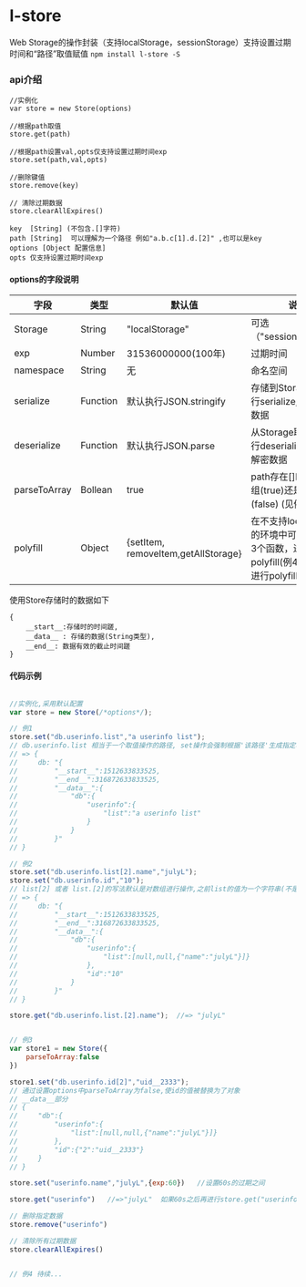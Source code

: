 # l-store
Web Storage的操作封装（支持localStorage，sessionStorage）支持设置过期时间和“路径”取值赋值
`npm install l-store -S`

### api介绍
```
//实例化
var store = new Store(options)  

//根据path取值
store.get(path)

//根据path设置val,opts仅支持设置过期时间exp
store.set(path,val,opts)   

//删除键值
store.remove(key)

// 清除过期数据
store.clearAllExpires()

key  [String] (不包含.[]字符)
path [String]  可以理解为一个路径 例如"a.b.c[1].d.[2]" ,也可以是key
options [Object 配置信息]
opts 仅支持设置过期时间exp 
```
#### options的字段说明
|字段|类型|默认值|说明|
|-----|-----|-----|-----|
|Storage|String|"localStorage"|可选（"sessionStorage"）|
|exp|Number|31536000000(100年)|过期时间|
|namespace|String|无|命名空间|
|serialize|Function|默认执行JSON.stringify|存储到Storage时会执行serialize,可用于加密数据|
|deserialize|Function|默认执行JSON.parse|从Storage取出来会执行deserialize,可用于解密数据|
|parseToArray|Bollean|true|path存在[]时,解析为数组(true)还是对象(false) (见例3)|
|polyfill|Object| {setItem, removeItem,getAllStorage}|在不支持localStorage的环境中可以通过实现3个函数，进行polyfill(例4用cookie进行polyfill)| 

使用Store存储时的数据如下
```
{
    __start__:存储时的时间蹉,
    __data__ : 存储的数据(String类型),
    __end__: 数据有效的截止时间蹉
}
```

#### 代码示例
```javascript

//实例化,采用默认配置
var store = new Store(/*options*/);   

// 例1
store.set("db.userinfo.list","a userinfo list");
// db.userinfo.list 相当于一个取值操作的路径, set操作会强制根据'该路径'生成指定格式的对象(如下)
// => {
//     db: "{
//         "__start__":1512633833525,
//         "__end__":316872633833525,
//         "__data__":{
//             "db":{
//                 "userinfo":{
//                     "list":"a userinfo list"
//                 }
//             }
//         }"
// }

// 例2
store.set("db.userinfo.list[2].name","julyL");
store.set("db.userinfo.id","10");
// list[2] 或者 list.[2]的写法默认是对数组进行操作,之前list的值为一个字符串(不是数组),会强制生成数组进行赋值 (也可以生成对象而不生成数组 见例3)
// => {
//     db: "{
//         "__start__":1512633833525,
//         "__end__":316872633833525,
//         "__data__":{
//             "db":{
//                 "userinfo":{
//                     "list":[null,null,{"name":"julyL"}]}
//                 },
//                 "id":"10"
//             }
//         }"
// }

store.get("db.userinfo.list.[2].name");  //=> "julyL"


// 例3
var store1 = new Store({
    parseToArray:false     
})

store1.set("db.userinfo.id[2]","uid__2333");
// 通过设置options中parseToArray为false,使id的值被替换为了对象
// __data__部分   
// {
//     "db":{
//         "userinfo":{
//             "list":[null,null,{"name":"julyL"}]}
//         },
//         "id":{"2":"uid__2333"}
//     }
// }

store.set("userinfo.name","julyL",{exp:60})   //设置60s的过期之间

store.get("userinfo")   //=>"julyL"  如果60s之后再进行store.get("userinfo")则会删除这条数据并且返回undefined

// 删除指定数据
store.remove("userinfo")  

// 清除所有过期数据
store.clearAllExpires()


// 例4 待续...


```